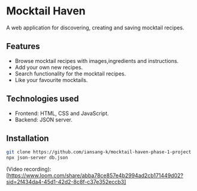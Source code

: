 # Mocktail Haven

A web application for discovering, creating and saving mocktail recipes.

## Features

- Browse mocktail recipes with images,ingredients and instructions.
- Add your own new recipes.
- Search functionality for the mocktail recipes.
- Like your favourite mocktails.

## Technologies used

- Frontend: HTML, CSS and JavaScript.
- Backend: JSON server.

## Installation

```bash
git clone https://github.com/iansang-k/mocktail-haven-phase-1-project
npx json-server db.json
```

(Video recording): [https://www.loom.com/share/abba78ce857e4b2994ad2cb171449d02?sid=2f434da4-45d1-42d2-8c8f-c37e352eccb3]
